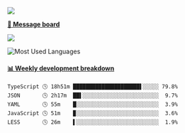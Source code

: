 [![](https://count.getloli.com/get/@SmaIIstars.github.readme)](https://count.getloli.com/)


[**💬 Message board**](https://chat.getloli.com/room/@SmaIIstars.github)

[![](https://chat.getloli.com/room/@SmaIIstars.github/svg?width=600&height=100&limit=20&theme=light&fontSize=14)](https://chat.getloli.com/room/@SmaIIstars.github)


![Most Used Languages](https://github-readme-stats.vercel.app/api/top-langs/?username=SmaIIstars&theme=dark&layout=compact)

<!-- waka-box start -->
#### <a href="https://gist.github.com/e31f5e1b7a15ee54e2fc8fca68aa5e2b" target="_blank">📊 Weekly development breakdown</a>
```text
TypeScript 🕓 18h51m █████████████████████▌░░░░░ 79.8%
JSON       🕓 2h17m  ██▌░░░░░░░░░░░░░░░░░░░░░░░░  9.7%
YAML       🕓 55m    █░░░░░░░░░░░░░░░░░░░░░░░░░░  3.9%
JavaScript 🕓 51m    ▉░░░░░░░░░░░░░░░░░░░░░░░░░░  3.6%
LESS       🕓 26m    ▌░░░░░░░░░░░░░░░░░░░░░░░░░░  1.9%
```
<!-- Powered by https://github.com/YouEclipse/waka-box-go . -->
<!-- waka-box end -->
